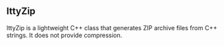 ## IttyZip

IttyZip is a lightweight C++ class that generates ZIP archive files from C++ strings. It does not provide compression.
